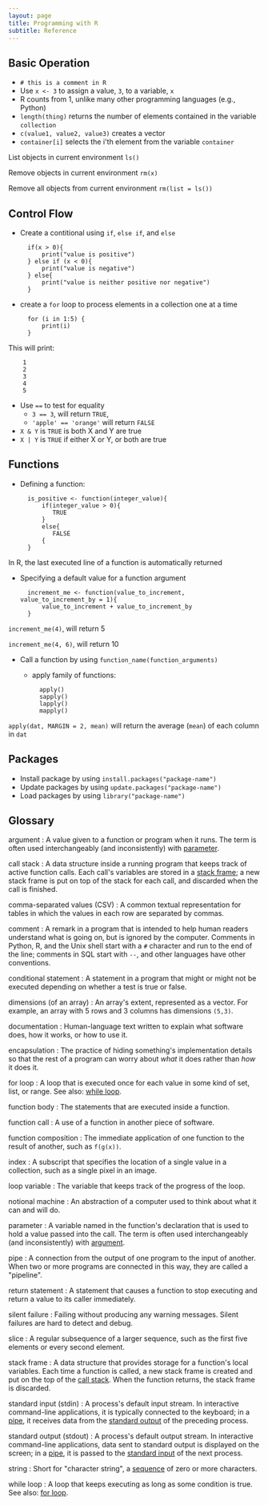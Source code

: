 ```yaml
---
layout: page
title: Programming with R
subtitle: Reference
---
```


## Basic Operation

- `# this is a comment in R`
- Use `x <- 3` to assign a value, `3`,  to a variable, `x`
- R counts from 1, unlike many other programming languages (e.g., Python)
- `length(thing)` returns the number of elements contained in the variable
  `collection`
- `c(value1, value2, value3)` creates a vector
- `container[i]` selects the i'th element from the variable `container`

List objects in current environment
`ls()`

Remove objects in current environment
`rm(x)`

Remove all objects from current environment
`rm(list = ls())`

## Control Flow

- Create a contitional using `if`, `else if`, and `else`

		if(x > 0){
			print("value is positive")
		} else if (x < 0){
			print("value is negative")
		} else{
			print("value is neither positive nor negative")
		}

- create a `for` loop to process elements in a collection one at a time

		for (i in 1:5) {
			print(i)
		}

This will print:

		1
		2
		3
		4
		5


- Use `==` to test for equality
  - `3 == 3`, will return `TRUE`,
  - `'apple' == 'orange'` will return `FALSE`
- `X & Y` is `TRUE` is both X and Y are true
- `X | Y` is `TRUE` if either X or Y, or both are true

## Functions

- Defining a function:

		is_positive <- function(integer_value){
			if(integer_value > 0){
			   TRUE
			} 
			else{
			   FALSE
			{
		}

In R, the last executed line of a function is automatically returned

- Specifying a default value for a function argument

		increment_me <- function(value_to_increment, value_to_increment_by = 1){
			value_to_increment + value_to_increment_by
		}

`increment_me(4)`, will return 5

`increment_me(4, 6)`, will return 10

- Call a function by using `function_name(function_arguments)`

	- apply family of functions:

			apply()
			sapply()
			lapply()
			mapply()

`apply(dat, MARGIN = 2, mean)`
will return the average (`mean`) of each column in `dat`

## Packages
- Install package by using `install.packages("package-name")`
- Update packages by using `update.packages("package-name")`
- Load packages by using `library("package-name")`

## Glossary

argument
:   A value given to a function or program when it runs. The term is often used interchangeably (and inconsistently) with [parameter](#parameter).

call stack
:   A data structure inside a running program that keeps track of active function calls. Each call's variables are stored in a [stack frame](#stack-frame); a new stack frame is put on top of the stack for each call, and discarded when the call is finished.

comma-separated values (CSV)
:   A common textual representation for tables in which the values in each row are separated by commas.

comment
:   A remark in a program that is intended to help human readers understand what is going on, but is ignored by the computer. Comments in Python, R, and the Unix shell start with a `#` character and run to the end of the line; comments in SQL start with `--`, and other languages have other conventions.

conditional statement
:   A statement in a program that might or might not be executed depending on whether a test is true or false.

dimensions (of an array)
:   An array's extent, represented as a vector. For example, an array with 5 rows and 3 columns has dimensions `(5,3)`.

documentation
:   Human-language text written to explain what software does, how it works, or how to use it.

encapsulation
:   The practice of hiding something's implementation details so that the rest of a program can worry about *what* it does rather than *how* it does it.

for loop
:   A loop that is executed once for each value in some kind of set, list, or range. See also: [while loop](#while-loop).

function body
:   The statements that are executed inside a function.

function call
:   A use of a function in another piece of software.

function composition
:   The immediate application of one function to the result of another, such as `f(g(x))`.

index
:   A subscript that specifies the location of a single value in a collection, such as a single pixel in an image.

loop variable
:   The variable that keeps track of the progress of the loop.

notional machine
:   An abstraction of a computer used to think about what it can and will do.

parameter
:   A variable named in the function's declaration that is used to hold a value passed into the call. The term is often used interchangeably (and inconsistently) with [argument](#argument).

pipe
:   A connection from the output of one program to the input of another. When two or more programs are connected in this way, they are called a "pipeline".

return statement
:   A statement that causes a function to stop executing and return a value to its caller immediately.

silent failure
:   Failing without producing any warning messages. Silent failures are hard to detect and debug.

slice
:   A regular subsequence of a larger sequence, such as the first five elements or every second element.

stack frame
:   A data structure that provides storage for a function's local variables. Each time a function is called, a new stack frame is created and put on the top of the [call stack](#call-stack). When the function returns, the stack frame is discarded.

standard input (stdin)
:   A process's default input stream. In interactive command-line applications, it is typically connected to the keyboard; in a [pipe](#pipe), it receives data from the [standard output](#standard-output) of the preceding process.

standard output (stdout)
:   A process's default output stream. In interactive command-line applications, data sent to standard output is displayed on the screen; in a [pipe](#pipe), it is passed to the [standard input](#standard-input) of the next process.

string
:   Short for "character string", a [sequence](#sequence) of zero or more characters.

while loop
:   A loop that keeps executing as long as some condition is true. See also: [for loop](#for-loop).
